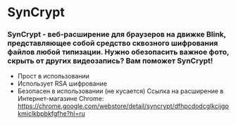 # **SynCrypt** #
### SynCrypt - веб-расширение для браузеров на движке Blink, представляющее собой средство сквозного шифрования файлов любой типизации. Нужно обезопасить важное фото, скрыть от других видеозапись? Вам поможет SynCrypt! ###
- Прост в использовании
- Использует RSA шифрование
- Безопасен в использовании (не кусается)
Ссылка на расширение в Интернет-магазине Chrome: https://chrome.google.com/webstore/detail/syncrypt/dfhpcdodcglkcijgpkmiclkbpbkfgfhe?hl=ru
